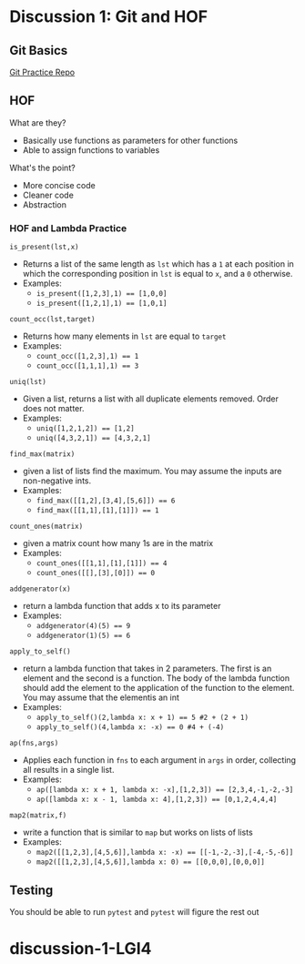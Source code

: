 # Discussion 1: Git and HOF
## Git Basics
[Git Practice Repo](https://github.com/CliffBakalian/git-basics)

## HOF

What are they?
- Basically use functions as parameters for other functions
- Able to assign functions to variables

What's the point?
- More concise code
- Cleaner code
- Abstraction

### HOF and Lambda Practice

`is_present(lst,x)`
- Returns a list of the same length as `lst` which has a `1` at each position in which the corresponding position in `lst` is equal to `x`, and a `0` otherwise.
- Examples:
  + `is_present([1,2,3],1) == [1,0,0]`
  + `is_present([1,2,1],1) == [1,0,1]`

`count_occ(lst,target)`
- Returns how many elements in `lst` are equal to `target`
- Examples:
  + `count_occ([1,2,3],1) == 1`
  + `count_occ([1,1,1],1) == 3`

`uniq(lst)`
-    Given a list, returns a list with all duplicate elements removed. Order does not matter.
- Examples:
  + `uniq([1,2,1,2]) == [1,2]`
  + `uniq([4,3,2,1]) == [4,3,2,1]`

`find_max(matrix)`
- given a list of lists find the maximum. You may assume the inputs are non-negative ints.
- Examples:
  + `find_max([[1,2],[3,4],[5,6]]) == 6`
  + `find_max([[1,1],[1],[1]]) == 1`

`count_ones(matrix)`
- given a matrix count how many 1s are in the matrix
- Examples:
  + `count_ones([[1,1],[1],[1]]) == 4`
  + `count_ones([[],[3],[0]]) == 0`

`addgenerator(x)`
- return a lambda function that adds x to its parameter
- Examples:
  + `addgenerator(4)(5) == 9`
  + `addgenerator(1)(5) == 6`

`apply_to_self()`
- return a lambda function that takes in 2 parameters. The first is an element and the second is a function. The body of the lambda function should add the element to the application of the function to the element. You may assume that the elementis an int
- Examples:
  + `apply_to_self()(2,lambda x: x + 1) == 5 #2 + (2 + 1)`
  + `apply_to_self()(4,lambda x: -x) == 0 #4 + (-4)`

`ap(fns,args)`
- Applies each function in `fns` to each argument in `args` in order, collecting all results in a single list.
- Examples:
  + `ap([lambda x: x + 1, lambda x: -x],[1,2,3]) == [2,3,4,-1,-2,-3]`
  + `ap([lambda x: x - 1, lambda x: 4],[1,2,3]) == [0,1,2,4,4,4]`

`map2(matrix,f)`
- write a function that is similar to `map` but works on lists of lists
- Examples:
  + `map2([[1,2,3],[4,5,6]],lambda x: -x) == [[-1,-2,-3],[-4,-5,-6]]`
  + `map2([[1,2,3],[4,5,6]],lambda x: 0) == [[0,0,0],[0,0,0]]`

## Testing

You should be able to run `pytest` and `pytest` will figure the rest out
# discussion-1-LGI4
